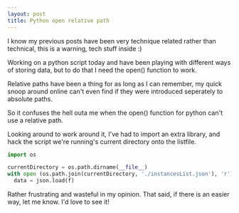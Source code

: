 ```yaml
---
layout: post
title: Python open relative path
---
```


I know my previous posts have been very technique related rather than technical, this is a warning, tech stuff inside :)

Working on a python script today and have been playing with different ways of storing data, but to do that I need the open() function to work.

Relative paths have been a thing for as long as I can remember, my quick snoop around online can't even find if they were introduced seperately to absolute paths.

So it confuses the hell outa me when the open() function for python can't use a relative path.

Looking around to work around it, I've had to import an extra library, and hack the script we're running's current directory onto the listfile.

```python
import os

currentDirectory = os.path.dirname(__file__)
with open (os.path.join(currentDirectory, './instancesList.json'), 'r') as f:
  data = json.load(f)
```

Rather frustrating and wasteful in my opinion.  That said, if there is an easier way, let me know.  I'd love to see it!